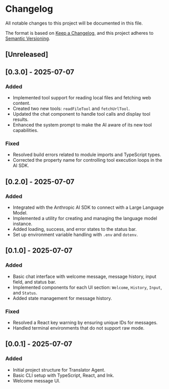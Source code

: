 # Changelog

All notable changes to this project will be documented in this file.

The format is based on [Keep a Changelog](https://keepachangelog.com/en/1.0.0/),
and this project adheres to [Semantic Versioning](https://semver.org/spec/v2.0.0.html).

## [Unreleased]

## [0.3.0] - 2025-07-07
### Added
- Implemented tool support for reading local files and fetching web content.
- Created two new tools: `readFileTool` and `fetchUrlTool`.
- Updated the chat component to handle tool calls and display tool results.
- Enhanced the system prompt to make the AI aware of its new tool capabilities.

### Fixed
- Resolved build errors related to module imports and TypeScript types.
- Corrected the property name for controlling tool execution loops in the AI SDK.

## [0.2.0] - 2025-07-07
### Added
- Integrated with the Anthropic AI SDK to connect with a Large Language Model.
- Implemented a utility for creating and managing the language model instance.
- Added loading, success, and error states to the status bar.
- Set up environment variable handling with `.env` and `dotenv`.

## [0.1.0] - 2025-07-07
### Added
- Basic chat interface with welcome message, message history, input field, and status bar.
- Implemented components for each UI section: `Welcome`, `History`, `Input`, and `Status`.
- Added state management for message history.

### Fixed
- Resolved a React key warning by ensuring unique IDs for messages.
- Handled terminal environments that do not support raw mode.

## [0.0.1] - 2025-07-07
### Added
- Initial project structure for Translator Agent.
- Basic CLI setup with TypeScript, React, and Ink.
- Welcome message UI.
